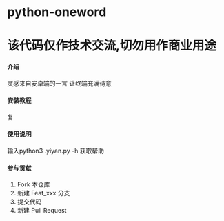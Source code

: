 # python-oneword
# 该代码仅作技术交流,切勿用作商业用途

#### 介绍
灵感来自安卓端的一言
让终端充满诗意

#### 安装教程

复
#### 使用说明


输入python3 .yiyan.py -h 获取帮助

#### 参与贡献

1.  Fork 本仓库
2.  新建 Feat_xxx 分支
3.  提交代码
4.  新建 Pull Request
